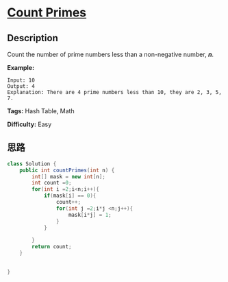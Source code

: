 # [Count Primes][title]

## Description

Count the number of prime numbers less than a non-negative number, **_n_**.

**Example:**
            Input: 10    Output: 4    Explanation: There are 4 prime numbers less than 10, they are 2, 3, 5, 7.    


**Tags:** Hash Table, Math

**Difficulty:** Easy

## 思路

``` java
class Solution {
    public int countPrimes(int n) {
        int[] mask = new int[n];
        int count =0;
        for(int i =2;i<n;i++){
            if(mask[i] == 0){
                count++;
                for(int j =2;i*j <n;j++){
                    mask[i*j] = 1;
                }
            }
            
        }
        return count;
    }
    

}
```

[title]: https://leetcode.com/problems/count-primes
